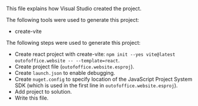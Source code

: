 This file explains how Visual Studio created the project.

The following tools were used to generate this project:
- create-vite

The following steps were used to generate this project:
- Create react project with create-vite: `npm init --yes vite@latest outofoffice.website -- --template=react`.
- Create project file (`outofoffice.website.esproj`).
- Create `launch.json` to enable debugging.
- Create `nuget.config` to specify location of the JavaScript Project System SDK (which is used in the first line in `outofoffice.website.esproj`).
- Add project to solution.
- Write this file.
